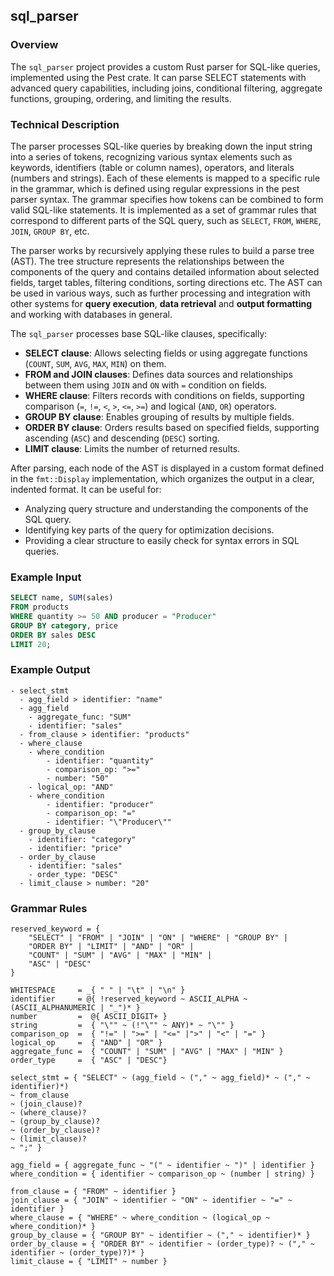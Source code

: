 ## sql_parser

### Overview

The `sql_parser` project provides a custom Rust parser for SQL-like queries, implemented using the Pest crate. It can parse SELECT statements with advanced query capabilities, including joins, conditional filtering, aggregate functions, grouping, ordering, and limiting the results.

### Technical Description

The parser processes SQL-like queries by breaking down the input string into a series of tokens, recognizing various syntax elements such as keywords, identifiers (table or column names), operators, and literals (numbers and strings). Each of these elements is mapped to a specific rule in the grammar, which is defined using regular expressions in the pest parser syntax. The grammar specifies how tokens can be combined to form valid SQL-like statements. It is implemented as a set of grammar rules that correspond to different parts of the SQL query, such as `SELECT`, `FROM`, `WHERE`, `JOIN`, `GROUP BY`, etc.

The parser works by recursively applying these rules to build a parse tree (AST). The tree structure represents the relationships between the components of the query and contains detailed information about selected fields, target tables, filtering conditions, sorting directions etc. The AST can be used in various ways, such as further processing and integration with other systems for **query execution**, **data retrieval** and **output formatting** and working with databases in general. 

The `sql_parser` processes base SQL-like clauses, specifically:

* **SELECT clause**: Allows selecting fields or using aggregate functions (`COUNT`, `SUM`, `AVG`, `MAX`, `MIN`) on them.
* **FROM and JOIN clauses**: Defines data sources and relationships between them using `JOIN` and `ON` with `=` condition on fields.
* **WHERE clause**: Filters records with conditions on fields, supporting comparison (`=`, `!=`, `<`, `>`, `<=`, `>=`) and logical (`AND`, `OR`) operators.
* **GROUP BY clause**: Enables grouping of results by multiple fields.
* **ORDER BY clause**: Orders results based on specified fields, supporting ascending (`ASC`) and descending (`DESC`) sorting.
* **LIMIT clause**: Limits the number of returned results.

After parsing, each node of the AST is displayed in a custom format defined in the `fmt::Display` implementation, which organizes the output in a clear, indented format. It can be useful for:

* Analyzing query structure and understanding the components of the SQL query.
* Identifying key parts of the query for optimization decisions.
* Providing a clear structure to easily check for syntax errors in SQL queries.

### Example Input

``` sql
SELECT name, SUM(sales)
FROM products
WHERE quantity >= 50 AND producer = "Producer"
GROUP BY category, price
ORDER BY sales DESC
LIMIT 20; 
```
### Example Output

```
- select_stmt
  - agg_field > identifier: "name"
  - agg_field
    - aggregate_func: "SUM"
    - identifier: "sales"
  - from_clause > identifier: "products"
  - where_clause
    - where_condition
        - identifier: "quantity"
        - comparison_op: ">="
        - number: "50"
    - logical_op: "AND"
    - where_condition
        - identifier: "producer"
        - comparison_op: "="
        - identifier: "\"Producer\""
  - group_by_clause
    - identifier: "category"
    - identifier: "price"
  - order_by_clause
    - identifier: "sales"
    - order_type: "DESC"
  - limit_clause > number: "20"
```

### Grammar Rules

```
reserved_keyword = {
    "SELECT" | "FROM" | "JOIN" | "ON" | "WHERE" | "GROUP BY" |
    "ORDER BY" | "LIMIT" | "AND" | "OR" |
    "COUNT" | "SUM" | "AVG" | "MAX" | "MIN" |
    "ASC" | "DESC"
}

WHITESPACE     = _{ " " | "\t" | "\n" }
identifier     = @{ !reserved_keyword ~ ASCII_ALPHA ~ (ASCII_ALPHANUMERIC | "_")* }
number         =  @{ ASCII_DIGIT+ }
string         =  { "\"" ~ (!"\"" ~ ANY)* ~ "\"" }
comparison_op  =  { "!=" | ">=" | "<=" |">" | "<" | "=" }
logical_op     =  { "AND" | "OR" }
aggregate_func =  { "COUNT" | "SUM" | "AVG" | "MAX" | "MIN" }
order_type     =  { "ASC" | "DESC"}

select_stmt = { "SELECT" ~ (agg_field ~ ("," ~ agg_field)* ~ ("," ~ identifier)*)
~ from_clause
~ (join_clause)? 
~ (where_clause)?
~ (group_by_clause)? 
~ (order_by_clause)? 
~ (limit_clause)? 
~ ";" }

agg_field = { aggregate_func ~ "(" ~ identifier ~ ")" | identifier }
where_condition = { identifier ~ comparison_op ~ (number | string) }

from_clause = { "FROM" ~ identifier }
join_clause = { "JOIN" ~ identifier ~ "ON" ~ identifier ~ "=" ~ identifier }
where_clause = { "WHERE" ~ where_condition ~ (logical_op ~ where_condition)* }
group_by_clause = { "GROUP BY" ~ identifier ~ ("," ~ identifier)* }
order_by_clause = { "ORDER BY" ~ identifier ~ (order_type)? ~ ("," ~ identifier ~ (order_type)?)* }
limit_clause = { "LIMIT" ~ number }
```